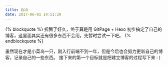 ```yaml
---
title: 起点
date: 2017-06-01 14:51:29
---
```



{% blockquote %}
折腾了好久，终于算是用 GitPage + Hexo 初步搞定了自己的博客，这里面其实还有很多东西不会用，先暂时尝试一下吧。
{% endblockquote %}

虽然现在才是小菜鸟一只，刚入行前端不到一年，但是今后也会努力更新自己的博客，记录自己的一些东西。
接下来的第一个目标就是把建立博客的过程写下来 : )